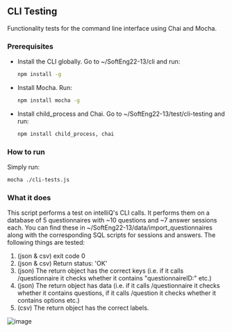 <!-- CLI TESTING -->
## CLI Testing

Functionality tests for the command line interface using Chai and Mocha.

### Prerequisites

* Install the CLI globally. Go to ~/SoftEng22-13/cli and run:
  ```sh
  npm install -g
  ```
* Install Mocha. Run:
  ```sh
  npm install mocha -g
  ```
* Install child_process and Chai. Go to ~/SoftEng22-13/test/cli-testing and run:
  ```sh
  npm install child_process, chai
  ```

### How to run
Simply run:
  ```sh
  mocha ./cli-tests.js
  ```
### What it does
This script performs a test on intelliQ's CLI calls. It performs them on a database of 5 questionnaires with ~10 questions and ~7 answer sessions each. You can find these in ~/SoftEng22-13/data/import_questionnaires along with the corresponding SQL scripts for sessions and answers. The following things are tested:
1. (json & csv) exit code 0
2. (json & csv) Return status: 'OK'
3. (json) The return object has the correct keys (i.e. if it calls /questionnaire it checks whether it contains "questionnaireID:" etc.)
4. (json) The return object has data (i.e. if it calls /questionnaire it checks whether it contains questions, if it calls /question it checks whether it contains options etc.)
5. (csv) The return object has the correct labels.

![image](https://user-images.githubusercontent.com/115226054/218302548-484a3c83-7e56-4b19-b122-e9948f408c2e.png)
